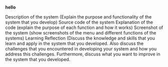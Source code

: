 **hello**

Description of the system (Explain the purpose and functionality of the system that you develop)
Source code of the system
Explanation of the code (explain the purpose of each function and how it works)
Screenshot of the system (show screenshots of the menu and different functions of the systems)
Learning Reflection (Discuss the knowledge and skills that you learn and apply in the system that you developed. Also discuss the challenges that you encountered in developing your system and how you address this challenges. Furthermore, discuss what you want to improve in the system that you developed.




